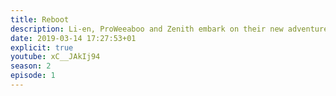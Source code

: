 ```yaml
---
title: Reboot
description: Li-en, ProWeeaboo and Zenith embark on their new adventure... talking!
date: 2019-03-14 17:27:53+01
explicit: true
youtube: xC__JAkIj94
season: 2
episode: 1
---
```

